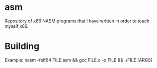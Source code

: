 # asm
Repository of x86 NASM programs that I have written in order to teach myself x86.

# Building
Example: nasm -felf64 FILE.asm && gcc FILE.o -o FILE && ./FILE [ARGS]
